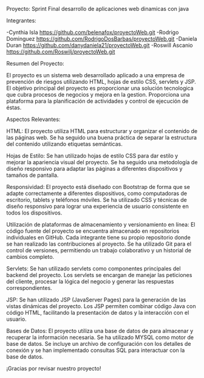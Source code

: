 Proyecto: Sprint Final desarrollo de aplicaciones web dinamicas con java

Integrantes:

-Cynthia Isla 		  https://github.com/belenafox/proyectoWeb.git
-Rodrigo Dominguez  https://github.com/RodrigoDosBarbas/proyectoWeb.git
-Daniela Duran      https://github.com/danydaniela21/proyectoWeb.git
-Roswill Ascanio    https://github.com/Roswilj/proyectoWeb.git

Resumen del Proyecto:

El proyecto es un sistema web desarrollado aplicado a una empresa de prevención de riesgos utilizando HTML, hojas de estilo CSS, servlets y JSP. El objetivo principal del proyecto es proporcionar una solución tecnologica que cubra procesos de negocios y mejora en la gestion. Proporciona una plataforma para la planificación de actividades y control de ejecución de éstas.

Aspectos Relevantes:

HTML: El proyecto utiliza HTML para estructurar y organizar el contenido de las páginas web. Se ha seguido una buena práctica de separar la estructura del contenido utilizando etiquetas semánticas.

Hojas de Estilo: Se han utilizado hojas de estilo CSS para dar estilo y mejorar la apariencia visual del proyecto. Se ha seguido una metodología de diseño responsivo para adaptar las páginas a diferentes dispositivos y tamaños de pantalla.

Responsividad: El proyecto está diseñado con Bootstrap de forma que se adapte correctamente a diferentes dispositivos, como computadoras de escritorio, tablets y teléfonos móviles. Se ha utilizado CSS y técnicas de diseño responsivo para lograr una experiencia de usuario consistente en todos los dispositivos.

Utilización de plataformas de almacenamiento y versionamiento en línea: El código fuente del proyecto se encuentra almacenado en repositorios individuales en GitHub. Cada integrante tiene su propio repositorio donde se han realizado las contribuciones al proyecto. Se ha utilizado Git para el control de versiones, permitiendo un trabajo colaborativo y un historial de cambios completo.

Servlets: Se han utilizado servlets como componentes principales del backend del proyecto. Los servlets se encargan de manejar las peticiones del cliente, procesar la lógica del negocio y generar las respuestas correspondientes.

JSP: Se han utilizado JSP (JavaServer Pages) para la generación de las vistas dinámicas del proyecto. Los JSP permiten combinar código Java con código HTML, facilitando la presentación de datos y la interacción con el usuario.

Bases de Datos: El proyecto utiliza una base de datos de para almacenar y recuperar la información necesaria. Se ha utilizado MYSQL como motor de base de datos. Se incluye un archivo de configuración con los detalles de conexión y se han implementado consultas SQL para interactuar con la base de datos.



¡Gracias por revisar nuestro proyecto! 
